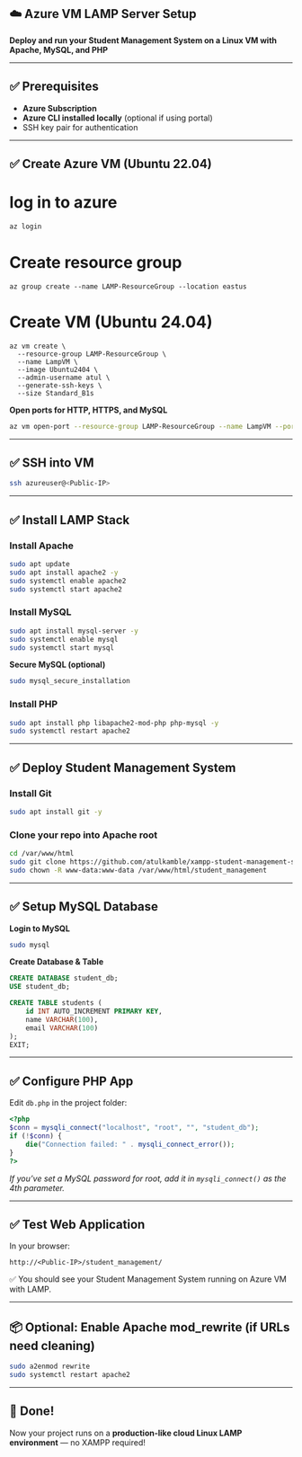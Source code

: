 ## ☁️ Azure VM LAMP Server Setup

**Deploy and run your Student Management System on a Linux VM with Apache, MySQL, and PHP**

---

## ✅ Prerequisites

* **Azure Subscription**
* **Azure CLI installed locally** (optional if using portal)
* SSH key pair for authentication

---

## ✅ Create Azure VM (Ubuntu 22.04)

# log in to azure
```bash
az login
```
# Create resource group
```
az group create --name LAMP-ResourceGroup --location eastus
```
# Create VM (Ubuntu 24.04)
```
az vm create \
  --resource-group LAMP-ResourceGroup \
  --name LampVM \
  --image Ubuntu2404 \
  --admin-username atul \
  --generate-ssh-keys \
  --size Standard_B1s
```

**Open ports for HTTP, HTTPS, and MySQL**

```bash
az vm open-port --resource-group LAMP-ResourceGroup --name LampVM --ports 80 3306
```

---

## ✅ SSH into VM

```bash
ssh azureuser@<Public-IP>
```

---

## ✅ Install LAMP Stack

### Install Apache

```bash
sudo apt update
sudo apt install apache2 -y
sudo systemctl enable apache2
sudo systemctl start apache2
```

### Install MySQL

```bash
sudo apt install mysql-server -y
sudo systemctl enable mysql
sudo systemctl start mysql
```

**Secure MySQL (optional)**

```bash
sudo mysql_secure_installation
```

### Install PHP

```bash
sudo apt install php libapache2-mod-php php-mysql -y
sudo systemctl restart apache2
```

---

## ✅ Deploy Student Management System

### Install Git

```bash
sudo apt install git -y
```

### Clone your repo into Apache root

```bash
cd /var/www/html
sudo git clone https://github.com/atulkamble/xampp-student-management-system.git student_management
sudo chown -R www-data:www-data /var/www/html/student_management
```

---

## ✅ Setup MySQL Database

**Login to MySQL**

```bash
sudo mysql
```

**Create Database & Table**

```sql
CREATE DATABASE student_db;
USE student_db;

CREATE TABLE students (
    id INT AUTO_INCREMENT PRIMARY KEY,
    name VARCHAR(100),
    email VARCHAR(100)
);
EXIT;
```

---

## ✅ Configure PHP App

Edit `db.php` in the project folder:

```php
<?php
$conn = mysqli_connect("localhost", "root", "", "student_db");
if (!$conn) {
    die("Connection failed: " . mysqli_connect_error());
}
?>
```

*If you’ve set a MySQL password for root, add it in `mysqli_connect()` as the 4th parameter.*

---

## ✅ Test Web Application

In your browser:

```
http://<Public-IP>/student_management/
```

✅ You should see your Student Management System running on Azure VM with LAMP.

---

## 📦 Optional: Enable Apache mod\_rewrite (if URLs need cleaning)

```bash
sudo a2enmod rewrite
sudo systemctl restart apache2
```

---

## 🎉 Done!

Now your project runs on a **production-like cloud Linux LAMP environment** — no XAMPP required!
